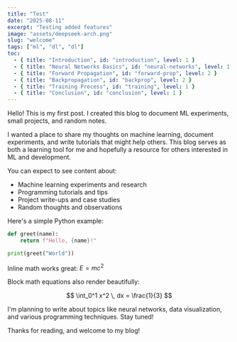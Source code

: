 ```yaml
---
title: "Test"
date: "2025-08-11"
excerpt: "Testing added features"
image: "assets/deepseek-arch.png"
slug: "welcome"
tags: ["ml", "dl", "dl"]
toc:
  - { title: "Introduction", id: "introduction", level: 1 }
  - { title: "Neural Networks Basics", id: "neural-networks", level: 1 }
  - { title: "Forward Propagation", id: "forward-prop", level: 2 }
  - { title: "Backpropagation", id: "backprop", level: 2 }
  - { title: "Training Process", id: "training", level: 1 }
  - { title: "Conclusion", id: "conclusion", level: 1 }
---
```


<!-- ## DeepSeek V3/R1 - Understanding Reasoning LLMs
### Multi-Head Latent Attention (MLA)
### Mixture-of-Experts (MoE)
### DeepSeek Summary

## OLMo 2
### Normalization Layer Placement
### OK-Norm
### OLMo 2 Summary -->

Hello! This is my first post. I created this blog to document ML experiments, small projects, and random notes.

<!-- ## Why I Started This Blog -->

I wanted a place to share my thoughts on machine learning, document experiments, and write tutorials that might help others. This blog serves as both a learning tool for me and hopefully a resource for others interested in ML and development.

<!-- ## What You'll Find Here -->

You can expect to see content about:
- Machine learning experiments and research
- Programming tutorials and tips
- Project write-ups and case studies
- Random thoughts and observations

<!-- ## Sample Code -->

Here's a simple Python example:

```python
def greet(name):
    return f"Hello, {name}!"

print(greet("World"))
```

<!-- ## Math Examples -->

Inline math works great: $E = mc^2$

Block math equations also render beautifully:

$$
\int_0^1 x^2 \, dx = \frac{1}{3}
$$

<!-- ## Future Posts -->

I'm planning to write about topics like neural networks, data visualization, and various programming techniques. Stay tuned!

Thanks for reading, and welcome to my blog!